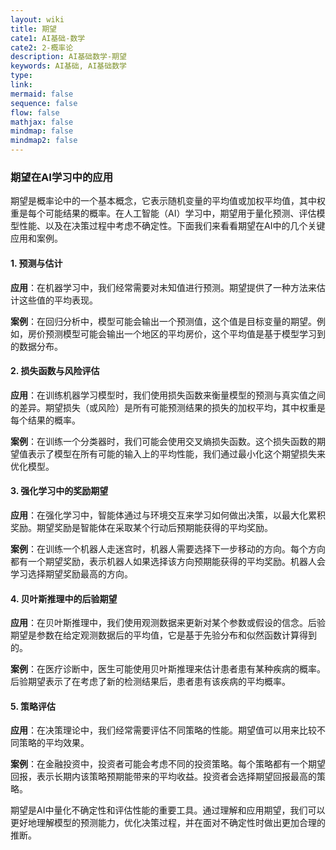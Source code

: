 ```yaml
---
layout: wiki
title: 期望
cate1: AI基础-数学
cate2: 2-概率论
description: AI基础数学-期望
keywords: AI基础, AI基础数学
type:
link:
mermaid: false
sequence: false
flow: false
mathjax: false
mindmap: false
mindmap2: false
---
```


### 期望在AI学习中的应用

期望是概率论中的一个基本概念，它表示随机变量的平均值或加权平均值，其中权重是每个可能结果的概率。在人工智能（AI）学习中，期望用于量化预测、评估模型性能、以及在决策过程中考虑不确定性。下面我们来看看期望在AI中的几个关键应用和案例。

#### 1. 预测与估计

**应用**：在机器学习中，我们经常需要对未知值进行预测。期望提供了一种方法来估计这些值的平均表现。

**案例**：在回归分析中，模型可能会输出一个预测值，这个值是目标变量的期望。例如，房价预测模型可能会输出一个地区的平均房价，这个平均值是基于模型学习到的数据分布。

#### 2. 损失函数与风险评估

**应用**：在训练机器学习模型时，我们使用损失函数来衡量模型的预测与真实值之间的差异。期望损失（或风险）是所有可能预测结果的损失的加权平均，其中权重是每个结果的概率。

**案例**：在训练一个分类器时，我们可能会使用交叉熵损失函数。这个损失函数的期望值表示了模型在所有可能的输入上的平均性能，我们通过最小化这个期望损失来优化模型。

#### 3. 强化学习中的奖励期望

**应用**：在强化学习中，智能体通过与环境交互来学习如何做出决策，以最大化累积奖励。期望奖励是智能体在采取某个行动后预期能获得的平均奖励。

**案例**：在训练一个机器人走迷宫时，机器人需要选择下一步移动的方向。每个方向都有一个期望奖励，表示机器人如果选择该方向预期能获得的平均奖励。机器人会学习选择期望奖励最高的方向。

#### 4. 贝叶斯推理中的后验期望

**应用**：在贝叶斯推理中，我们使用观测数据来更新对某个参数或假设的信念。后验期望是参数在给定观测数据后的平均值，它是基于先验分布和似然函数计算得到的。

**案例**：在医疗诊断中，医生可能使用贝叶斯推理来估计患者患有某种疾病的概率。后验期望表示了在考虑了新的检测结果后，患者患有该疾病的平均概率。

#### 5. 策略评估

**应用**：在决策理论中，我们经常需要评估不同策略的性能。期望值可以用来比较不同策略的平均效果。

**案例**：在金融投资中，投资者可能会考虑不同的投资策略。每个策略都有一个期望回报，表示长期内该策略预期能带来的平均收益。投资者会选择期望回报最高的策略。

期望是AI中量化不确定性和评估性能的重要工具。通过理解和应用期望，我们可以更好地理解模型的预测能力，优化决策过程，并在面对不确定性时做出更加合理的推断。
